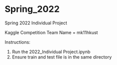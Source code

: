# Spring_2022
Spring 2022 Individual Project

Kaggle Competition Team Name = mk11hkust

Instructions:
1. Run the 2022_Individual Project.ipynb
2. Ensure train and test file is in the same directory

